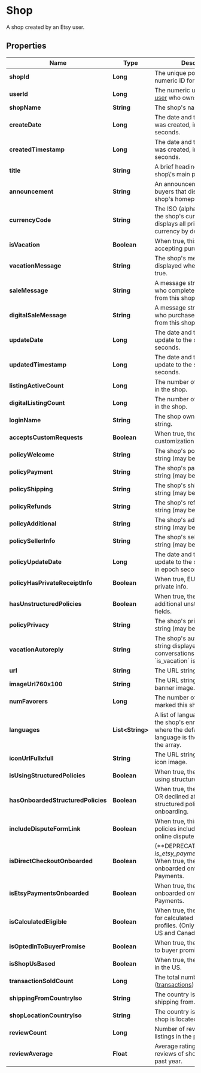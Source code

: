 

# Shop

A shop created by an Etsy user.

## Properties

Name | Type | Description | Notes
------------ | ------------- | ------------- | -------------
**shopId** | **Long** | The unique positive non-zero numeric ID for an Etsy Shop. |  [optional]
**userId** | **Long** | The numeric user ID of the [user](/documentation/reference#tag/User) who owns this shop. |  [optional]
**shopName** | **String** | The shop&#39;s name string. |  [optional]
**createDate** | **Long** | The date and time this shop was created, in epoch seconds. |  [optional]
**createdTimestamp** | **Long** | The date and time this shop was created, in epoch seconds. |  [optional]
**title** | **String** | A brief heading string for the shop\\&#39;s main page. |  [optional]
**announcement** | **String** | An announcement string to buyers that displays on the shop&#39;s homepage. |  [optional]
**currencyCode** | **String** | The ISO (alphabetic) code for the shop&#39;s currency. The shop displays all prices in this currency by default. |  [optional]
**isVacation** | **Boolean** | When true, this shop is not accepting purchases. |  [optional]
**vacationMessage** | **String** | The shop&#39;s message string displayed when &#x60;is_vacation&#x60; is true. |  [optional]
**saleMessage** | **String** | A message string sent to users who complete a purchase from this shop. |  [optional]
**digitalSaleMessage** | **String** | A message string sent to users who purchase a digital item from this shop. |  [optional]
**updateDate** | **Long** | The date and time of the last update to the shop, in epoch seconds. |  [optional]
**updatedTimestamp** | **Long** | The date and time of the last update to the shop, in epoch seconds. |  [optional]
**listingActiveCount** | **Long** | The number of active listings in the shop. |  [optional]
**digitalListingCount** | **Long** | The number of digital listings in the shop. |  [optional]
**loginName** | **String** | The shop owner\\&#39;s login name string. |  [optional]
**acceptsCustomRequests** | **Boolean** | When true, the shop accepts customization requests. |  [optional]
**policyWelcome** | **String** | The shop&#39;s policy welcome string (may be blank). |  [optional]
**policyPayment** | **String** | The shop&#39;s payment policy string (may be blank). |  [optional]
**policyShipping** | **String** | The shop&#39;s shipping policy string (may be blank). |  [optional]
**policyRefunds** | **String** | The shop&#39;s refund policy string (may be blank). |  [optional]
**policyAdditional** | **String** | The shop&#39;s additional policies string (may be blank). |  [optional]
**policySellerInfo** | **String** | The shop&#39;s seller information string (may be blank). |  [optional]
**policyUpdateDate** | **Long** | The date and time of the last update to the shop&#39;s policies, in epoch seconds. |  [optional]
**policyHasPrivateReceiptInfo** | **Boolean** | When true, EU receipts display private info. |  [optional]
**hasUnstructuredPolicies** | **Boolean** | When true, the shop displays additional unstructured policy fields. |  [optional]
**policyPrivacy** | **String** | The shop&#39;s privacy policy string (may be blank). |  [optional]
**vacationAutoreply** | **String** | The shop&#39;s automatic reply string displayed in new conversations when &#x60;is_vacation&#x60; is true. |  [optional]
**url** | **String** | The URL string for this shop. |  [optional]
**imageUrl760x100** | **String** | The URL string for this shop&#39;s banner image. |  [optional]
**numFavorers** | **Long** | The number of users who marked this shop a favorite. |  [optional]
**languages** | **List&lt;String&gt;** | A list of language strings for the shop&#39;s enrolled languages where the default shop language is the first element in the array. |  [optional]
**iconUrlFullxfull** | **String** | The URL string for this shop&#39;s icon image. |  [optional]
**isUsingStructuredPolicies** | **Boolean** | When true, the shop accepted using structured policies. |  [optional]
**hasOnboardedStructuredPolicies** | **Boolean** | When true, the shop accepted OR declined after viewing structured policies onboarding. |  [optional]
**includeDisputeFormLink** | **Boolean** | When true, this shop\\&#39;s policies include a link to an EU online dispute form. |  [optional]
**isDirectCheckoutOnboarded** | **Boolean** | (**DEPRECATED: Replaced by _is_etsy_payments_onboarded_.) When true, the shop has onboarded onto Etsy Payments. |  [optional]
**isEtsyPaymentsOnboarded** | **Boolean** | When true, the shop has onboarded onto Etsy Payments. |  [optional]
**isCalculatedEligible** | **Boolean** | When true, the shop is eligible for calculated shipping profiles. (Only available in the US and Canada) |  [optional]
**isOptedInToBuyerPromise** | **Boolean** | When true, the shop opted in to buyer promise. |  [optional]
**isShopUsBased** | **Boolean** | When true, the shop is based in the US. |  [optional]
**transactionSoldCount** | **Long** | The total number of sales ([transactions](/documentation/reference#tag/Shop-Receipt-Transactions)) for this shop. |  [optional]
**shippingFromCountryIso** | **String** | The country iso the shop is shipping from. |  [optional]
**shopLocationCountryIso** | **String** | The country iso where the shop is located. |  [optional]
**reviewCount** | **Long** | Number of reviews of shop listings in the past year. |  [optional]
**reviewAverage** | **Float** | Average rating based on reviews of shop listings in the past year. |  [optional]



